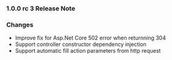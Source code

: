 ﻿### 1.0.0 rc 3 Release Note

### Changes

- Improve fix for Asp.Net Core 502 error when returnning 304
- Support controller constructor dependency injection
- Support automatic fill action parameters from http request
